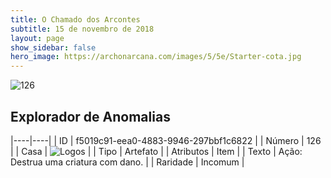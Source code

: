 ```yaml
---
title: O Chamado dos Arcontes
subtitle: 15 de novembro de 2018
layout: page
show_sidebar: false
hero_image: https://archonarcana.com/images/5/5e/Starter-cota.jpg
---
```


![126](https://cdn.keyforgegame.com/media/card_front/pt/341_126_F66C7VF2HR8Q_pt.png)

## Explorador de Anomalias

|----|----|
| ID | f5019c91-eea0-4883-9946-297bbf1c6822 |
| Número | 126 |
| Casa | ![Logos](https://archonarcana.com/images/thumb/c/ce/Logos.png/22px-Logos.png "Logos") |
| Tipo | Artefato |
| Atributos | Item |
| Texto | Ação: Destrua uma criatura com dano. |
| Raridade | Incomum |

